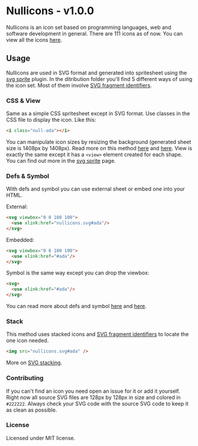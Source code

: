 # Nullicons - v1.0.0

Nullicons is an icon set based on programming languages, web and software development in general. There are 111 icons as of now. You can view all the icons [here](https://specro.github.io/nullicons/).

## Usage

Nullicons are used in SVG format and generated into spritesheet using the [svg sprite](https://github.com/jkphl/svg-sprite) plugin. In the ditribution folder you'll find 5 different ways of using the icon set. Most of them involve [SVG fragment identifiers](http://caniuse.com/#feat=svg-fragment).

### CSS & View

Same as a simple CSS spritesheet except in SVG format. Use classes in the CSS file to display the icon. Like this:

```html
<i class="null-ada"></i>
```

You can manipulate icon sizes by resizing the background (generated sheet size is 1408px by 1408px). Read more on this method [here](https://www.liquidlight.co.uk/blog/article/working-with-svgs-in-sprites/) and [here](https://www.smashingmagazine.com/2012/01/resolution-independence-with-svg/).
View is exactly the same except it has a `<view>` element created for each shape. You can find out more in the [svg sprite](https://github.com/jkphl/svg-sprite) page.

### Defs & Symbol

With defs and symbol you can use external sheet or embed one into your HTML.

External:

```html
<svg viewbox="0 0 100 100">
  <use xlink:href="nullicons.svg#ada"/>
</svg>
```

Embedded:

```html
<svg viewbox="0 0 100 100">
  <use xlink:href="#ada"/>
</svg>
```

Symbol is the same way except you can drop the viewbox:

```html
<svg>
  <use xlink:href="#ada"/>
</svg>
```

You can read more about defs and symbol [here](https://css-tricks.com/svg-sprites-use-better-icon-fonts/) and [here](https://css-tricks.com/svg-symbol-good-choice-icons/).

### Stack

This method uses stacked icons and [SVG fragment identifiers](http://caniuse.com/#feat=svg-fragment) to locate the one icon needed.

```html
<img src="nullicons.svg#ada" />
```

More on [SVG stacking](https://hofmannsven.com/2013/laboratory/svg-stacking/).

### Contributing

If you can't find an icon you need open an issue for it or add it yourself.
Right now all source SVG files are 128px by 128px in size and colored in `#222222`. Always check your SVG code with the source SVG code to keep it as clean as possible.

### License

Licensed under MIT license.
